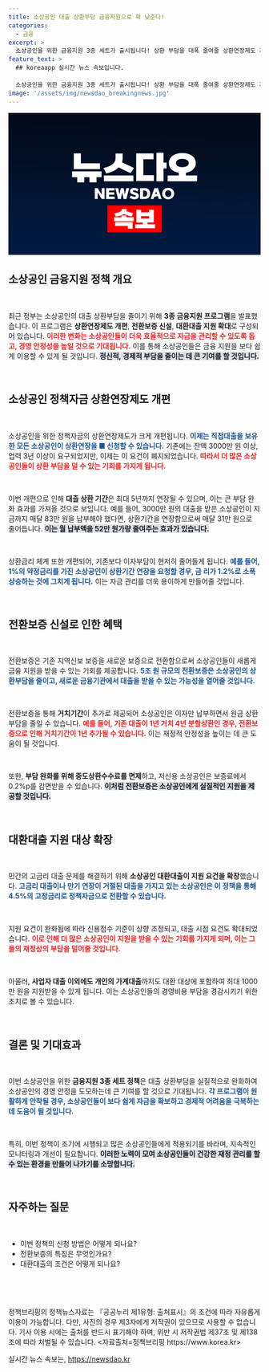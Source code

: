 ```yaml
---
title: 소상공인 대출 상환부담 금융지원으로 확 낮춘다!
categories:
  - 금융
excerpt: >
  소상공인을 위한 금융지원 3종 세트가 출시됩니다! 상환 부담을 대폭 줄여줄 상환연장제도 개편, 전환보증 신설, 대환대출 지원 확대가 주요 골자로, 모든 소상공인이 혜택을 받을 수 있습니다. 경제적 위기에 처한 소상공인들에게 새로운 희망을 선사할 이 제도에 많은 관심이 필요합니다!
feature_text: >
  ## koreaapp 실시간 뉴스 속보입니다.

  소상공인을 위한 금융지원 3종 세트가 출시됩니다! 상환 부담을 대폭 줄여줄 상환연장제도 개편, 전환보증 신설, 대환대출 지원 확대가 주요 골자로, 모든 소상공인이 혜택을 받을 수 있습니다. 경제적 위기에 처한 소상공인들에게 새로운 희망을 선사할 이 제도에 많은 관심이 필요합니다!
image: '/assets/img/newsdao_breakingnews.jpg'
---
```


<p><img src="/assets/img/newsdao_breakingnews.jpg" alt="koreaapp 속보" /></p>

<h2 data-ke-size="size26">소상공인 금융지원 정책 개요</h2>

<p data-ke-size="size16">&nbsp;</p>

<p>최근 정부는 소상공인의 대출 상환부담을 줄이기 위해 <strong>3종 금융지원 프로그램</strong>을 발표했습니다. 이 프로그램은 <strong>상환연장제도 개편</strong>, <strong>전환보증 신설</strong>, <strong>대환대출 지원 확대</strong>로 구성되어 있습니다. <b><span style="color: #ee2323;">이러한 변화는 소상공인들이 더욱 효율적으로 자금을 관리할 수 있도록 돕고, 경영 안정성을 높일 것으로 기대됩니다.</span></b> 이를 통해 소상공인들은 금융 지원을 보다 쉽게 이용할 수 있게 될 것입니다. <b><span style="background-color: #21538527;">정신적, 경제적 부담을 줄이는 데 큰 기여를 할 것입니다.</span></b></p>

<p data-ke-size="size16">&nbsp;</p>

<h2 data-ke-size="size26">소상공인 정책자금 상환연장제도 개편</h2>

<p data-ke-size="size16">&nbsp;</p>

<p>소상공인을 위한 정책자금의 상환연장제도가 크게 개편됩니다. <b><span style="color: #1a5490;">이제는 직접대출을 보유한 모든 소상공인이 상환연장을 ■ 신청할 수 있습니다.</span></b> 기존에는 잔액 3000만 원 이상, 업력 3년 이상이 요구되었지만, 이제는 이 요건이 폐지되었습니다. <b><span style="color: #ee2323;">따라서 더 많은 소상공인들이 상환 부담을 덜 수 있는 기회를 가지게 됩니다.</span></b></p>

<p data-ke-size="size16">&nbsp;</p>

<p>이번 개편으로 인해 <strong>대출 상환 기간</strong>은 최대 5년까지 연장될 수 있으며, 이는 큰 부담 완화 효과를 가져올 것으로 보입니다. 예를 들어, 3000만 원의 대출을 받은 소상공인이 지금까지 매달 83만 원을 납부해야 했다면, 상환기간을 연장함으로써 매달 31만 원으로 줄어듭니다. <b><span style="background-color: #21538527;">이는 월 납부액을 52만 원가량 줄여주는 효과가 있습니다.</span></b> </p>

<p data-ke-size="size16">&nbsp;</p>

<p>상환금리 체계 또한 개편되어, 기존보다 이자부담이 현저히 줄어들게 됩니다. <b><span style="color: #1a5490;">예를 들어, 1%의 약정금리를 가진 소상공인이 상환기간 연장을 요청할 경우, 금 리가 1.2%로 소폭 상승하는 것에 그치게 됩니다.</span></b> 이는 자금 관리를 더욱 용이하게 만들어줄 것입니다.</p>

<p data-ke-size="size16">&nbsp;</p>

<h2 data-ke-size="size26">전환보증 신설로 인한 혜택</h2>

<p data-ke-size="size16">&nbsp;</p>

<p>전환보증은 기존 지역신보 보증을 새로운 보증으로 전환함으로써 소상공인들이 새롭게 금융 지원을 받을 수 있는 기회를 제공합니다. <b><span style="color: #1a5490;">5조 원 규모의 전환보증은 소상공인의 상환부담을 줄이고, 새로운 금융기관에서 대출을 받을 수 있는 가능성을 열어줄 것입니다.</span></b> </p>

<p data-ke-size="size16">&nbsp;</p>

<p>전환보증을 통해 <strong>거치기간</strong>이 추가로 제공되어 소상공인은 이자만 납부하면서 원금 상환 부담을 줄일 수 있습니다. <b><span style="color: #ee2323;">예를 들어, 기존 대출이 1년 거치 4년 분할상환인 경우, 전환보증으로 인해 거치기간이 1년 추가될 수 있습니다.</span></b> 이는 재정적 안정성을 높이는 데 큰 도움이 될 것입니다. </p>

<p data-ke-size="size16">&nbsp;</p>

<p>또한, <strong>부담 완화를 위해 중도상환수수료를 면제</strong>하고, 저신용 소상공인은 보증료에서 0.2%p를 감면받을 수 있습니다. <b><span style="background-color: #21538527;">이처럼 전환보증은 소상공인에게 실질적인 지원을 제공할 것입니다.</span></b></p>

<p data-ke-size="size16">&nbsp;</p>

<h2 data-ke-size="size26">대환대출 지원 대상 확장</h2>

<p data-ke-size="size16">&nbsp;</p>

<p>민간의 고금리 대출 문제를 해결하기 위해 <strong>소상공인 대환대출이 지원 요건을 확장</strong>했습니다. <b><span style="color: #1a5490;">고금리 대출이나 만기 연장이 거절된 대출을 가지고 있는 소상공인은 이 정책을 통해 4.5%의 고정금리로 정책자금으로 전환할 수 있습니다.</span></b> </p>

<p data-ke-size="size16">&nbsp;</p>

<p>지원 요건이 완화됨에 따라 신용점수 기준이 상향 조정되고, 대출 시점 요건도 확대되었습니다. <b><span style="color: #ee2323;">이로 인해 더 많은 소상공인이 지원을 받을 수 있는 기회를 가지게 되며, 이는 그들의 재정상의 부담을 덜어줄 것입니다.</span></b> </p>

<p data-ke-size="size16">&nbsp;</p>

<p>아울러, <strong>사업자 대출 이외에도 개인의 가계대출</strong>까지도 대환 대상에 포함하여 최대 1000만 원을 지원받을 수 있게 됩니다. 이는 소상공인들의 경영비용 부담을 경감시키기 위한 조치로 볼 수 있습니다.  </p>

<p data-ke-size="size16">&nbsp;</p>

<h2 data-ke-size="size26">결론 및 기대효과</h2>

<p data-ke-size="size16">&nbsp;</p>

<p>이번 소상공인을 위한 <strong>금융지원 3종 세트 정책</strong>은 대출 상환부담을 실질적으로 완화하여 소상공인의 경영 안정을 도모하는데 큰 기여를 할 것으로 기대됩니다. <b><span style="color: #1a5490;">각 프로그램이 원활하게 안착될 경우, 소상공인들이 보다 쉽게 자금을 확보하고 경제적 어려움을 극복하는데 도움이 될 것입니다.</span></b> </p>

<p data-ke-size="size16">&nbsp;</p>

<p>특히, 이번 정책이 조기에 시행되고 많은 소상공인들에게 적용되기를 바라며, 지속적인 모니터링과 개선이 필요합니다. <b><span style="background-color: #21538527;">이러한 노력이 모여 소상공인들이 건강한 재정 관리를 할 수 있는 환경을 만들어 나가기를 소망합니다.</span></b> </p>

<p data-ke-size="size16">&nbsp;</p>

<h2 data-ke-size="size26">자주하는 질문</h2>

<p data-ke-size="size16">&nbsp;</p>

<ul>
  <li>이번 정책의 신청 방법은 어떻게 되나요?</li>
  <li>전환보증의 특징은 무엇인가요?</li>
  <li>대환대출의 조건은 어떻게 되나요?</li>
</ul>

<p data-ke-size="size16">&nbsp;</p>

<p><br></p>

<p>정책브리핑의 정책뉴스자료는 『공공누리 제1유형: 출처표시』의 조건에 따라 자유롭게 이용이 가능합니다. 다만, 사진의 경우 제3자에게 저작권이 있으므로 사용할 수 없습니다. 기사 이용 시에는 출처를 반드시 표기해야 하며, 위반 시 저작권법 제37조 및 제138조에 따라 처벌될 수 있습니다. &lt;자료출처=정책브리핑 https://www.korea.kr></p>
실시간 뉴스 속보는, <a href="https://newsdao.kr" rel="dofollow">https://newsdao.kr</a>


